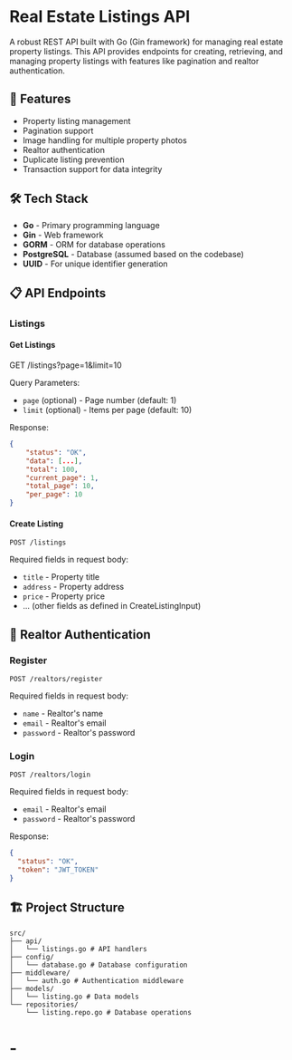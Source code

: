 # Real Estate Listings API

A robust REST API built with Go (Gin framework) for managing real estate property listings. This API provides endpoints for creating, retrieving, and managing property listings with features like pagination and realtor authentication.

## 🚀 Features

- Property listing management
- Pagination support
- Image handling for multiple property photos
- Realtor authentication
- Duplicate listing prevention
- Transaction support for data integrity

## 🛠️ Tech Stack

- **Go** - Primary programming language
- **Gin** - Web framework
- **GORM** - ORM for database operations
- **PostgreSQL** - Database (assumed based on the codebase)
- **UUID** - For unique identifier generation

## 📋 API Endpoints

### Listings

#### Get Listings

GET /listings?page=1&limit=10

Query Parameters:

- `page` (optional) - Page number (default: 1)
- `limit` (optional) - Items per page (default: 10)

Response:

```json
{
    "status": "OK",
    "data": [...],
    "total": 100,
    "current_page": 1,
    "total_page": 10,
    "per_page": 10
}
```

#### Create Listing

```http
POST /listings
```

Required fields in request body:

- `title` - Property title
- `address` - Property address
- `price` - Property price
- ... (other fields as defined in CreateListingInput)

## 🔐 Realtor Authentication

### Register

```http
POST /realtors/register
```

Required fields in request body:

- `name` - Realtor's name
- `email` - Realtor's email
- `password` - Realtor's password

### Login

```http
POST /realtors/login
```

Required fields in request body:

- `email` - Realtor's email
- `password` - Realtor's password

Response:

```json
{
  "status": "OK",
  "token": "JWT_TOKEN"
}
```

## 🏗️ Project Structure

```
src/
├── api/
│   └── listings.go # API handlers
├── config/
│   └── database.go # Database configuration
├── middleware/
│   └── auth.go # Authentication middleware
├── models/
│   └── listing.go # Data models
└── repositories/
    └── listing.repo.go # Database operations
```

# -
